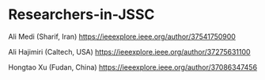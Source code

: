 # Researchers-in-JSSC

Ali Medi (Sharif, Iran) https://ieeexplore.ieee.org/author/37541750900

Ali Hajimiri  (Caltech, USA) https://ieeexplore.ieee.org/author/37275631100

Hongtao Xu (Fudan, China) https://ieeexplore.ieee.org/author/37086347456



